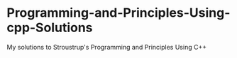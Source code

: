 # Programming-and-Principles-Using-cpp-Solutions
My solutions to Stroustrup's Programming and Principles Using C++
